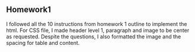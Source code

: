 
## Homework1

I followed all the 10 instructions from homework 1 outline to implement the html. For CSS file, I made header level 1, paragraph and image to be center as requested. Despite the questions, I also formatted the image and the spacing for table and content. 